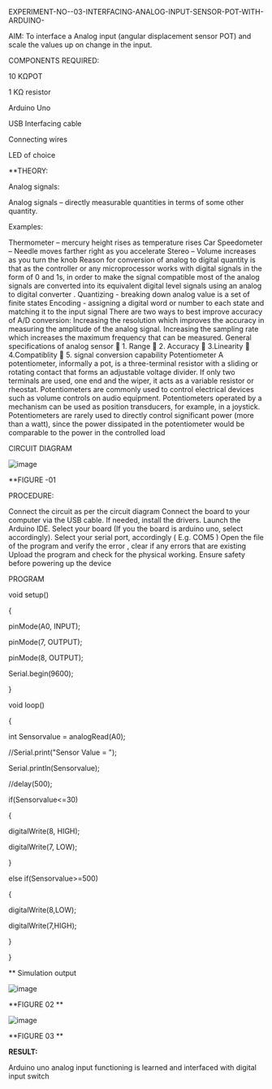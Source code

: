 EXPERIMENT-NO--03-INTERFACING-ANALOG-INPUT-SENSOR-POT-WITH-ARDUINO-

AIM: To interface a Analog input (angular displacement sensor POT) and scale the values up on change in the input.

COMPONENTS REQUIRED:

10 KΩPOT

1 KΩ resistor

Arduino Uno

USB Interfacing cable

Connecting wires

LED of choice

**THEORY:

Analog signals:

Analog signals – directly measurable quantities in terms of some other quantity.

Examples:

Thermometer – mercury height rises as temperature rises
Car Speedometer – Needle moves farther right as you accelerate
Stereo – Volume increases as you turn the knob Reason for conversion of analog to digital quantity is that as the controller or any microprocessor works with digital signals in the form of 0 and 1s, in order to make the signal compatible most of the analog signals are converted into its equivalent digital level signals using an analog to digital converter . Quantizing - breaking down analog value is a set of finite states Encoding - assigning a digital word or number to each state and matching it to the input signal There are two ways to best improve accuracy of A/D conversion: Increasing the resolution which improves the accuracy in measuring the amplitude of the analog signal. Increasing the sampling rate which increases the maximum frequency that can be measured. General specifications of analog sensor  1. Range  2. Accuracy  3.Linearity  4.Compatiblity  5. signal conversion capability
Potentiometer A potentiometer, informally a pot, is a three-terminal resistor with a sliding or rotating contact that forms an adjustable voltage divider. If only two terminals are used, one end and the wiper, it acts as a variable resistor or rheostat. Potentiometers are commonly used to control electrical devices such as volume controls on audio equipment. Potentiometers operated by a mechanism can be used as position transducers, for example, in a joystick. Potentiometers are rarely used to directly control significant power (more than a watt), since the power dissipated in the potentiometer would be comparable to the power in the controlled load 

CIRCUIT DIAGRAM

![image](https://user-images.githubusercontent.com/89122599/172778362-105ff22b-900f-434c-8480-38dd447ce072.png)


**FIGURE -01

PROCEDURE:

Connect the circuit as per the circuit diagram
Connect the board to your computer via the USB cable.
If needed, install the drivers.
Launch the Arduino IDE.
Select your board (If you the board is arduino uno, select accordingly).
Select your serial port, accordingly ( E.g. COM5 )
Open the file of the program and verify the error , clear if any errors that are existing
Upload the program and check for the physical working.
Ensure safety before powering up the device

PROGRAM

void setup()


{

 pinMode(A0, INPUT);
 
 pinMode(7, OUTPUT);
 
 pinMode(8, OUTPUT);
 
 Serial.begin(9600);
 
 
}

void loop()

{

 int Sensorvalue = analogRead(A0);
 
 //Serial.print("Sensor Value = ");
 
 Serial.println(Sensorvalue);
 
 //delay(500);
 
 if(Sensorvalue<=30)
 
 {
 
   digitalWrite(8, HIGH);
   
   digitalWrite(7, LOW);
   
 }
 
 else if(Sensorvalue>=500)
 
 {
 
   digitalWrite(8,LOW);
   
   digitalWrite(7,HIGH);
   
 }
 
}


** Simulation output

![image](https://user-images.githubusercontent.com/89122599/172778448-dee73787-32d6-489c-8464-0e3758b61a23.png)


**FIGURE 02 **

![image](https://user-images.githubusercontent.com/89122599/172778510-d4ec2c0f-7785-454d-8082-a6833f8467ac.png)


**FIGURE 03 **

**RESULT:**

  Arduino uno analog input functioning is learned and interfaced with digital input switch 
